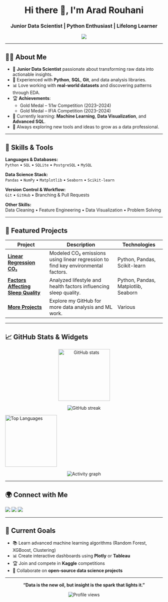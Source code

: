 <!-- Header -->
<h1 align="center">Hi there 👋, I'm Arad Rouhani</h1>
<h3 align="center">Junior Data Scientist | Python Enthusiast | Lifelong Learner</h3>

<!-- Typing animation -->
<p align="center">
  <img src="https://readme-typing-svg.herokuapp.com?size=22&duration=4000&color=00BFFF&center=true&vCenter=true&width=600&lines=Turning+Data+into+Insights;Passionate+About+Machine+Learning;Lifelong+Learner+%26+Problem+Solver">
</p>

---

## 🧑‍💻 About Me
- 🎯 **Junior Data Scientist** passionate about transforming raw data into actionable insights.
- 🐍 Experienced with **Python**, **SQL**, **Git**, and data analysis libraries.
- 📊 Love working with **real-world datasets** and discovering patterns through EDA.
- 🏆 **Achievements**:  
  - Gold Medal – 1i1w Competition (2023–2024)  
  - Gold Medal – IFIA Competition (2023–2024)
- 🌱 Currently learning: **Machine Learning**, **Data Visualization**, and **Advanced SQL**.
- 🚀 Always exploring new tools and ideas to grow as a data professional.

---

## 🔧 Skills & Tools
**Languages & Databases:**  
`Python` • `SQL` • `SQLite` • `PostgreSQL` • `MySQL`  

**Data Science Stack:**  
`Pandas` • `NumPy` • `Matplotlib` • `Seaborn` • `Scikit-learn`  

**Version Control & Workflow:**  
`Git` • `GitHub` • Branching & Pull Requests  

**Other Skills:**  
Data Cleaning • Feature Engineering • Data Visualization • Problem Solving

---

## 📂 Featured Projects

| Project | Description | Technologies |
|---------|-------------|--------------|
| [**Linear Regression CO₂**](https://github.com/AradRouhaniiiiii/linear-regression-Co2) | Modeled CO₂ emissions using linear regression to find key environmental factors. | Python, Pandas, Scikit-learn |
| [**Factors Affecting Sleep Quality**](https://github.com/AradRouhaniiiiii/factors-affecting-sleep-quality) | Analyzed lifestyle and health factors influencing sleep quality. | Python, Pandas, Matplotlib, Seaborn |
| [**More Projects**](https://github.com/AradRouhaniiiiii?tab=repositories) | Explore my GitHub for more data analysis and ML work. | Various |

---

## 📈 GitHub Stats & Widgets
<p align="center">
  <!-- Stats card -->
  <img src="https://github-readme-stats.vercel.app/api?username=AradRouhaniiiiii&show_icons=true&theme=tokyonight&hide_border=true" alt="GitHub stats" height="165"/>

<p align="center">
  <!-- Streak stats -->
  <img src="https://streak-stats.demolab.com?user=AradRouhaniiiiii&theme=tokyonight&hide_border=true" alt="GitHub streak"/>
</p>

  <!-- Languages card -->
  <img src="https://github-readme-stats.vercel.app/api/top-langs/?username=AradRouhaniiiiii&layout=compact&theme=tokyonight&hide_border=true&langs_count=8&card_width=350" alt="Top Languages" height="165"/>
</p>

<p align="center">
  <!-- Activity graph -->
  <img src="https://github-readme-activity-graph.vercel.app/graph?username=AradRouhaniiiiii&theme=react-dark&hide_border=true&area=true" alt="Activity graph"/>
</p>

---

## 🌍 Connect with Me
<p align="left">
<a href="https://instagram.com/AradRouhaniiiiii" target="_blank"><img src="https://img.shields.io/badge/Instagram-%23E4405F.svg?&style=for-the-badge&logo=instagram&logoColor=white"/></a>
<a href="https://t.me/aradrouhaniiiiii" target="_blank"><img src="https://img.shields.io/badge/Telegram-%230088CC.svg?&style=for-the-badge&logo=telegram&logoColor=white"/></a>
<a href="https://www.kaggle.com/aradrouhani" target="_blank"><img src="https://img.shields.io/badge/Kaggle-%2300BFFF.svg?&style=for-the-badge&logo=kaggle&logoColor=white"/></a>
</p>

---

## 🚀 Current Goals
- 📚 Learn advanced machine learning algorithms (Random Forest, XGBoost, Clustering)
- 📊 Create interactive dashboards using **Plotly** or **Tableau**
- 🏆 Join and compete in **Kaggle** competitions
- 🤝 Collaborate on **open-source data science projects**

---

<p align="center">
  <b>“Data is the new oil, but insight is the spark that lights it.”</b>
</p>

<p align="center">
  <img src="https://komarev.com/ghpvc/?username=AradRouhaniiiiii&style=for-the-badge&color=blue" alt="Profile views"/>
</p>
